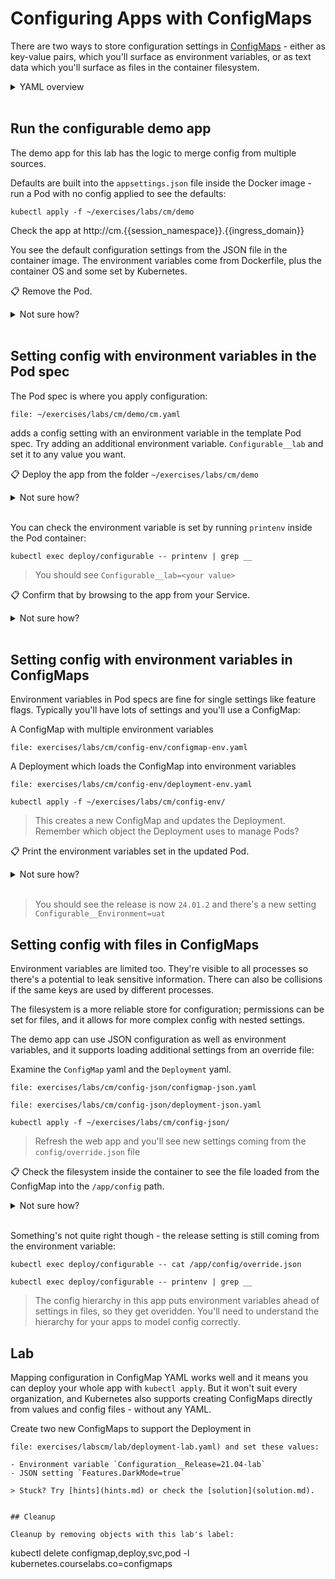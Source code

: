# Configuring Apps with ConfigMaps

There are two ways to store configuration settings in [ConfigMaps](https://kubernetes.io/docs/concepts/configuration/configmap/) - either as key-value pairs, which you'll surface as environment variables, or as text data which you'll surface as files in the container filesystem.

<details>
  <summary>YAML overview</summary>

## ConfigMap and Pod YAML - using environment variables

Key-value pairs are defined in YAML like this:

```
apiVersion: v1
kind: ConfigMap
metadata:
  name: configurable-env
data:
  Configurable__Environment: uat
```

The metadata is standard - you'll reference the name of the ConfigMap in the Pod spec to load settings.

* `data` - list of settings as key-value pairs, separated with colons

In the Pod spec you add a reference:

```
spec:
  containers:
    - name: app
      image: sixeyed/configurable:21.04
      envFrom:
        - configMapRef:
            name: configurable-env
```

* `envFrom` - load all the values in the source as environment variables

## ConfigMap and Pod YAML - using the container filesystem

Text files are defined in the same YAML structure, with an entry for each file:

```
apiVersion: v1
kind: ConfigMap
metadata:
  name: configurable-override
data:
  override.json: |-
    {
      "Configurable": {
        "Release": "21.04.01"
      }
    }
```

> Careful with the whitespace - the file data needs to be indented one stop more than the filename

The API spec is the same, but in this format:

* `data` - list of files, with the filename set and the contents following the separator `|-`

In the Pod spec you can load all the values into the container filesystem as volume mounts:

```
spec:
  containers:
    - name: app
      image: sixeyed/configurable:21.04
      volumeMounts:
        - name: config-override
          mountPath: "/app/config"
          readOnly: true
  volumes:
    - name: config-override
      configMap:
        name: configurable-override
```

Volumes are defined at the Pod level - they are storage units which are part of the Pod environment. You load the storage unit into the container filesystem using a mount.

* `volumes` - list of storage units to load, can be ConfigMaps, Secrets or other types
* `volumeMounts` - list of volumes to mount into the container filesystem
* `volumeMounts.name` - matches the name of the volume
* `volumeMounts.mountPath` - the directory path where the volume is surfaced
* `volumeMounts.readOnly` - flag whether the volume is read-only or editable

</details><br/>

## Run the configurable demo app

The demo app for this lab has the logic to merge config from multiple sources. 

Defaults are built into the `appsettings.json` file inside the Docker image - run a Pod with no config applied to see the defaults:

```
kubectl apply -f ~/exercises/labs/cm/demo

```


Check the app at http://cm.{{session_namespace}}.{{ingress_domain}} 

You see the default configuration settings from the JSON file in the container image. The environment variables come from Dockerfile, plus the container OS and some set by Kubernetes.

📋 Remove the Pod.

<details>
  <summary>Not sure how?</summary>

```
kubectl delete deployment cm-web
```

</details><br />

## Setting config with environment variables in the Pod spec

The Pod spec is where you apply configuration:
```editor:open-file
file: ~/exercises/labs/cm/demo/cm.yaml
```

adds a config setting with an environment variable in the template Pod spec. Try adding an additional environment variable. ```Configurable__lab``` and set it to any value you want.

📋 Deploy the app from the folder `~/exercises/labs/cm/demo`

<details>
  <summary>Not sure how?</summary>

```
kubectl apply -f ~/exercises/labs/cm/demo
```

</details><br />

You can check the environment variable is set by running `printenv` inside the Pod container:

```
kubectl exec deploy/configurable -- printenv | grep __
```

> You should see `Configurable__lab=<your value>`

📋 Confirm that by browsing to the app from your Service.

<details>
  <summary>Not sure how?</summary>

```
# print the Service details:
kubectl get ing cm-ingress
```

</details><br />

## Setting config with environment variables in ConfigMaps

Environment variables in Pod specs are fine for single settings like feature flags. Typically you'll have lots of settings and you'll use a ConfigMap:

A ConfigMap with multiple environment variables

```editor:open-file
file: exercises/labs/cm/config-env/configmap-env.yaml
```

A Deployment which loads the ConfigMap into environment variables

```editor:open-file
file: exercises/labs/cm/config-env/deployment-env.yaml
```


```
kubectl apply -f ~/exercises/labs/cm/config-env/
```

> This creates a new ConfigMap and updates the Deployment. Remember which object the Deployment uses to manage Pods?

📋 Print the environment variables set in the updated Pod.

<details>
  <summary>Not sure how?</summary>

```
kubectl exec deploy/configurable -- printenv | grep __
```

</details><br />

> You should see the release is now `24.01.2` and there's a new setting `Configurable__Environment=uat`

## Setting config with files in ConfigMaps

Environment variables are limited too. They're visible to all processes so there's a potential to leak sensitive information. There can also be collisions if the same keys are used by different processes.

The filesystem is a more reliable store for configuration; permissions can be set for files, and it allows for more complex config with nested settings.

The demo app can use JSON configuration as well as environment variables, and it supports loading additional settings from an override file:


Examine the `ConfigMap` yaml and the `Deployment` yaml.

```editor:open-file
file: exercises/labs/cm/config-json/configmap-json.yaml
```

```editor:open-file
file: exercises/labs/cm/config-json/deployment-json.yaml
```

```execute-1
kubectl apply -f ~/exercises/labs/cm/config-json/
```

> Refresh the web app and you'll see new settings coming from the `config/override.json` file

📋 Check the filesystem inside the container to see the file loaded from the ConfigMap into the `/app/config` path.

<details>
  <summary>Not sure how?</summary>

Explore the container filesystem with `exec` commands:

```execute-1
kubectl exec deploy/configurable -- ls /app/
```
```execute-1
kubectl exec deploy/configurable -- ls /app/config/
```
```execute-1
kubectl exec deploy/configurable -- cat /app/config/override.json
```

> The first JSON file is from the container image, the second is from the ConfigMap volume mount.

</details><br />

Something's not quite right though - the release setting is still coming from the environment variable:

```
kubectl exec deploy/configurable -- cat /app/config/override.json

kubectl exec deploy/configurable -- printenv | grep __
```

> The config hierarchy in this app puts environment variables ahead of settings in files, so they get overidden. You'll need to understand the hierarchy for your apps to model config correctly.

## Lab

Mapping configuration in ConfigMap YAML works well and it means you can deploy your whole app with `kubectl apply`. But it won't suit every organization, and Kubernetes also supports creating ConfigMaps directly from values and config files - without any YAML.

Create two new ConfigMaps to support the Deployment in 

```editor:open-file
file: exercises/labscm/lab/deployment-lab.yaml) and set these values:

- Environment variable `Configuration__Release=21.04-lab`
- JSON setting `Features.DarkMode=true`

> Stuck? Try [hints](hints.md) or check the [solution](solution.md).


## Cleanup

Cleanup by removing objects with this lab's label:

```
kubectl delete configmap,deploy,svc,pod -l kubernetes.courselabs.co=configmaps
```